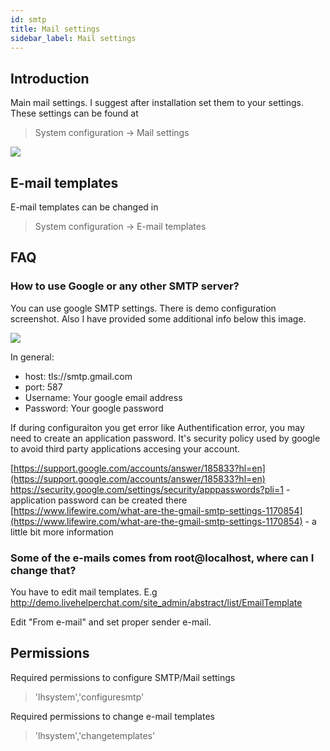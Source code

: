 ```yaml
---
id: smtp
title: Mail settings
sidebar_label: Mail settings
---
```


## Introduction

Main mail settings. I suggest after installation set them to your settings. These settings can be found at

> System configuration -> Mail settings

![](/img/system/mail-settings-main.jpg) 

## E-mail templates

E-mail templates can be changed in 

> System configuration -> E-mail templates

## FAQ

### How to use Google or any other SMTP server?

You can use google SMTP settings. There is demo configuration screenshot. Also I have provided some additional info below this image.

![](/img/system/mail-settings-smtp.jpg) 

In general:

* host: tls://smtp.gmail.com
* port: 587
* Username: Your google email address
* Password: Your google password

If during configuraiton you get error like Authentification error, you may need to create an application password. It's security policy used by google to avoid third party applications accesing your account. 

[https://support.google.com/accounts/answer/185833?hl=en](https://support.google.com/accounts/answer/185833?hl=en)  
https://security.google.com/settings/security/apppasswords?pli=1 - application password can be created there  
[https://www.lifewire.com/what-are-the-gmail-smtp-settings-1170854](https://www.lifewire.com/what-are-the-gmail-smtp-settings-1170854) - a little bit more information

### Some of the e-mails comes from root@localhost, where can I change that?

You have to edit mail templates. E.g
http://demo.livehelperchat.com/site_admin/abstract/list/EmailTemplate

Edit "From e-mail" and set proper sender e-mail.

## Permissions

Required permissions to configure SMTP/Mail settings
> 'lhsystem','configuresmtp'

Required permissions to change e-mail templates

 >'lhsystem','changetemplates'